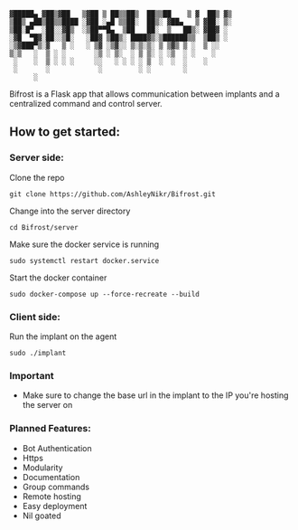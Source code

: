 
```▄▄▄▄    ██▓  █████▒██▀███   ▒█████    ██████ ▄▄▄█████▓
▓█████▄ ▓██▒▓██   ▒▓██ ▒ ██▒▒██▒  ██▒▒██    ▒ ▓  ██▒ ▓▒
▒██▒ ▄██▒██▒▒████ ░▓██ ░▄█ ▒▒██░  ██▒░ ▓██▄   ▒ ▓██░ ▒░
▒██░█▀  ░██░░▓█▒  ░▒██▀▀█▄  ▒██   ██░  ▒   ██▒░ ▓██▓ ░ 
░▓█  ▀█▓░██░░▒█░   ░██▓ ▒██▒░ ████▓▒░▒██████▒▒  ▒██▒ ░ 
░▒▓███▀▒░▓   ▒ ░   ░ ▒▓ ░▒▓░░ ▒░▒░▒░ ▒ ▒▓▒ ▒ ░  ▒ ░░   
▒░▒   ░  ▒ ░ ░       ░▒ ░ ▒░  ░ ▒ ▒░ ░ ░▒  ░ ░    ░    
 ░    ░  ▒ ░ ░ ░     ░░   ░ ░ ░ ░ ▒  ░  ░  ░    ░      
 ░       ░            ░         ░ ░        ░           
      ░
```

Bifrost is a Flask app that allows communication between implants and a centralized command
and control server.

## How to get started:

### Server side:
Clone the repo
```
git clone https://github.com/AshleyNikr/Bifrost.git
```
Change into the server directory
```
cd Bifrost/server
```
Make sure the docker service is running
```
sudo systemctl restart docker.service
```
Start the docker container
```
sudo docker-compose up --force-recreate --build
```
### Client side:
Run the implant on the agent
```
sudo ./implant
```
### Important

- Make sure to change the base url in the implant to the IP you're hosting
the server on

### Planned Features:

- Bot Authentication
- Https
- Modularity
- Documentation
- Group commands
- Remote hosting
- Easy deployment
- Nil goated
